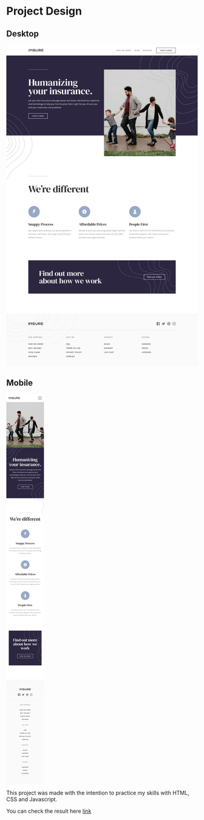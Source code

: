 # Project Design
## Desktop
![design-desktop](/design/desktop-design.jpg)
## Mobile
![design-mobile](/design/mobile-design.jpg)


This project was made with the intention to practice my skills with HTML, CSS and Javascript.

You can check the result here [link](link)
